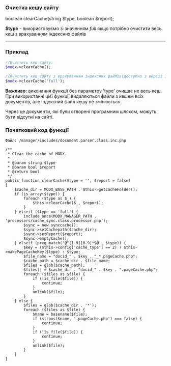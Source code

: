 ### Очистка кешу сайту ###

boolean clearCache(string $type, boolean $report);

**$type** - використовуємо зі значенням *full* якщо потрібно очистити весь кеш з врахуванням індексних файлів

***

### Приклад ###

````php
//Очистить кеш сайту.
$modx->clearCache();

//Очистить кеш сайту з врахуванням індексних файлів(доступно з версії 1.0.13).
$modx->clearCache('full');
````
**Важливо:** виконання функції без параметру 'type' очищає не весь кеш. При використанні цієї функції видаляються файли з кешем всіх документів, але індексний файл кешу не змінюється.

Через це документи, які були створені програмним шляхом, можуть бути відсутні на сайті.

### Початковий код функції ###
`Файл: /manager/includes/document.parser.class.inc.php`
```
/**
 * Clear the cache of MODX.
 *
 * @param string $type
 * @param bool $report
 * @return bool
 */
public function clearCache($type = '', $report = false)
{
	$cache_dir = MODX_BASE_PATH . $this->getCacheFolder();
	if (is_array($type)) {
		foreach ($type as $_) {
			$this->clearCache($_, $report);
		}
	} elseif ($type == 'full') {
		include_once(MODX_MANAGER_PATH . 'processors/cache_sync.class.processor.php');
		$sync = new synccache();
		$sync->setCachepath($cache_dir);
		$sync->setReport($report);
		$sync->emptyCache();
	} elseif (preg_match('@^[1-9][0-9]*$@', $type)) {
		$key = ($this->config['cache_type'] == 2) ? $this->makePageCacheKey($type) : $type;
		$file_name = "docid_" . $key . "_*.pageCache.php";
		$cache_path = $cache_dir . $file_name;
		$files = glob($cache_path);
		$files[] = $cache_dir . "docid_" . $key . ".pageCache.php";
		foreach ($files as $file) {
			if (!is_file($file)) {
				continue;
			}
			unlink($file);
		}
	} else {
		$files = glob($cache_dir . '*');
		foreach ($files as $file) {
			$name = basename($file);
			if (strpos($name, '.pageCache.php') === false) {
				continue;
			}
			if (!is_file($file)) {
				continue;
			}
			unlink($file);
		}
	}
}
```